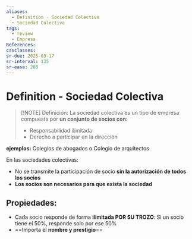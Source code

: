 ```yaml
---
aliases:
  - Definition - Sociedad Colectiva
  - Sociedad Colectiva
tags:
  - review
  - Empresa
References: 
cssclasses:
sr-due: 2025-03-17
sr-interval: 135
sr-ease: 288
---
```

# Definition - Sociedad Colectiva

> [!NOTE] Definición: 
> La sociedad colectiva es un tipo de empresa compuesta por **un conjunto de socios con:**
> + Responsabilidad ilimitada
> + Derecho a participar en la dirección

**ejemplos:** Colegios de abogados o Colegio de arquitectos

En las sociedades colectivas: 
+ No se transmite la participación de socio **sin la autorización de todos los socios**
+ **Los socios son necesarios para que exista la sociedad**
## Propiedades: 
+ Cada socio responde de forma **ilimitada POR SU TROZO**: Si un socio tiene el 50%, responde solo por ese 50%
+ ==Importa el **nombre y prestigio**==


